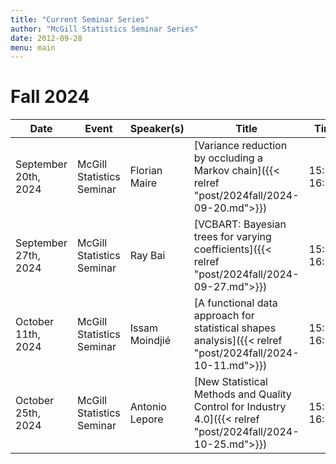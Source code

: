 ```yaml
---
title: "Current Seminar Series"
author: "McGill Statistics Seminar Series"
date: 2012-09-28
menu: main
---
```


# Fall 2024
| Date   | Event                     | Speaker(s)         | Title                                                                                                                                              | Time        | Location                                       |
|--------|---------------------------|--------------------|----------------------------------------------------------------------------------------------------------------------------------------------------|-------------|------------------------------------------------|
| September 20th, 2024 | McGill Statistics Seminar  | Florian Maire | [Variance reduction by occluding a Markov chain]({{< relref "post/2024fall/2024-09-20.md">}}) | 15:30-16:30  | In person: Burnside 1104 / [Zoom Link](https://mcgill.zoom.us/j/88265323185) |
| September 27th, 2024 | McGill Statistics Seminar  | Ray Bai | [VCBART: Bayesian trees for varying coefficients]({{< relref "post/2024fall/2024-09-27.md">}}) | 15:30-16:30  | Online: Retransmitted in Burnside 1104 / [Zoom Link](https://mcgill.zoom.us/j/88350756970) |
| October 11th, 2024 | McGill Statistics Seminar  | Issam Moindjié | [A functional data approach for statistical shapes analysis]({{< relref "post/2024fall/2024-10-11.md">}}) | 15:30-16:30  | In person: Burnside 1104 / [Zoom Link](https://mcgill.zoom.us/j/87824357176) |
| October 25th, 2024 | McGill Statistics Seminar  | Antonio Lepore | [New Statistical Methods and Quality Control for Industry 4.0]({{< relref "post/2024fall/2024-10-25.md">}}) | 15:30-16:30  | Online: Retransmitted in Burnside 1104 / [Zoom Link](https://mcgill.zoom.us/j/81908885431) |
